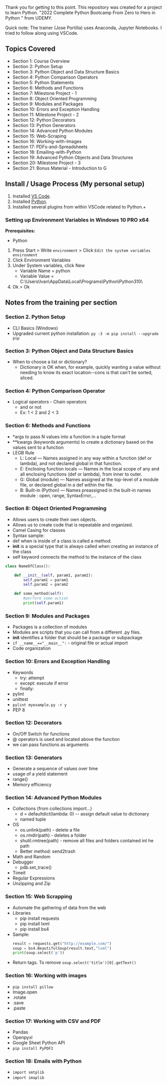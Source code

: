 Thank you for getting to this point. This repository was created for a project to learn Python. "2022 Complete Python Bootcamp From Zero to Hero in Python
" from UDEMY.

Quick note: The trainer (Jose Portilla) uses Anaconda, Jupyter Notebooks. I tried to follow along using VSCode. 

## Topics Covered
- Section 1: Course Overview
- Section 2: Python Setup
- Section 3: Python Object and Data Structure Basics
- Section 4: Python Comparison Operators
- Section 5: Python Statements
- Section 6: Methods and Functions
- Section 7: Milestone Project - 1
- Section 8: Object Oriented Programming
- Section 9: Modules and Packages
- Section 10: Errors and Exception Handling
- Section 11: Milestone Project - 2
- Section 12: Python Decorators
- Section 13: Python Generators
- Section 14: Advanced Python Modules
- Section 15: Web-Scraping
- Section 16: Working-with-Images
- Section 17: PDFs-and-Spreadsheets
- Section 18: Emailing-with-Python
- Section 19: Advanced Python Objects and Data Structures
- Section 20: Milestone Project - 3
- Section 21: Bonus Material - Introduction to G

## Install / Usage Process (My personal setup)
1. Installed [VS Code](https://code.visualstudio.com).
2. Installed [Python](https://www.python.org/downloads/).
3. Installed several plugins from within VSCode related to Python.+

### Setting up Environment Variables in Windows 10 PRO x64

**Prerequisites:**
- Python

1. Press Start > Write `environment` > Click `Edit the system variables environment`
2. Click Environment Variables
3. Under System variables, click New
    - Variable Name = python
    - Variable Value = C:\Users\Ivan\AppData\Local\Programs\Python\Python310\
4. Ok > Ok


## Notes from the training per section

### Section 2. Python Setup
- CLI Basics (Windows)
- Upgraded current python installation: `py -3 -m pip install --upgrade pip`

### Section 3: Python Object and Data Structure Basics
- When to choose a list or dictionary?
    - Dictionary is OK when, for example, quickly wanting a value without needing to know its exact location--cons is that can't be sorted, sliced.

### Section 4: Python Comparison Operator
- Logical operators - Chain operators
    - and or not
    - Ex: 1 < 2 and 2 < 3

### Section 6: Methods and Functions
- *args to pass N values into a function in a tuple format
- **kwargs (keywords arguments) to create a dictionary based on the values sent to a function
- LEGB Rule
    - L: Local — Names assigned in any way within a function (def or lambda), and not declared global in that function.
    - E: Enclosing function locals — Names in the local scope of any and all enclosing functions (def or lambda), from inner to outer.
    - G: Global (module) — Names assigned at the top-level of a module file, or declared global in a def within the file.
    - B: Built-in (Python) — Names preassigned in the built-in names module : open, range, SyntaxError,...

### Section 8: Object Oriented Programming
- Allows users to create their own objects.
- Allows us to create code that is repeatable and organized.
- Camel Casing for classes
- Syntax sample:
- def when is inside of a class is called a method.
- __init__ is a special type that is always called when creating an instance of the class
- self keyword connects the method to the instance of the class
```python
class NameOfClass():

    def __init__(self, param1, param2):
        self.param1 = param1
        self.param2 = param2

    def some_method(self):
        #perform some action
        print(self.param1)
```

### Section 9: Modules and Packages
- Packages is a collection of modules
- Modules are scripts that you can call from a different .py files.
- __init__ identifies a folder that should be a package or subpackage
- `if __name__=="__main__":` - original file or actual import
- Code organization


### Section 10: Errors and Exception Handling
- Keywords
    - try: attempt
    - except: execute if error
    - finally: 
- pylint
- unittest
- `pylint myexample.py -r y`
- PEP 8

### Section 12: Decorators
- On/Off Switch for functions
- @ operators is used and located above the function
- we can pass functions as arguments

### Section 13: Generators
- Generate a sequence of values over time
- usage of a yield statement
- range()
- Memory efficiency


### Section 14: Advanced Python Modules
- Collections (from collections import...)
    - d = defaultdict(lambda: 0) -- assign default value to dictionary
    - named tuple
- OS
    - os.unlink(path) - delete a file
    - os.rmdir(path) - deletes a folder
    - shutil.rmtree(path) - remove all files and folders contained int he path
    - Better method: send2trash
- Math and Random
- Debugger
    - pdb.set_trace()
- Timeit
- Regular Expressions
- Unzipping and Zip


### Section 15: Web Scrapping
- Automate the gathering of data from the web
- Libraries
    - pip install requests
    - pip install lxml
    - pip install bs4
- Sample:
    ```python
    result = requests.get("http://example.com/")
    soup = bs4.BeautifulSoup(result.text,"lxml")
    print(soup.select('p'))
    ```
- Return tags. To remove `soup.select('title')[0].getText()`


### Section 16: Working with images
- `pip install pillow`
- Image.open
- .rotate
- .save
- .paste

### Section 17: Working with CSV and PDF
- Pandas
- Openpyxl
- Google Sheet Python API
- `pip install PyPDF2`

### Section 18: Emails with Python
- `import smtplib`
- `import imaplib`